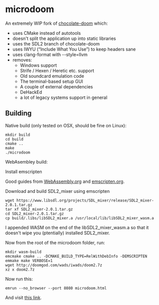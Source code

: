 # microdoom

An extremely WIP fork of [chocolate-doom](https://github.com/chocolate-doom/chocolate-doom/) which:

* uses CMake instead of autotools
* doesn't split the application up into static libraries
* uses the SDL2 branch of chocolate-doom
* uses IWYU (“Include What You Use”) to keep headers sane
* uses clang-format with --style=llvm
* removes:
  * Windows support
  * Strife / Hexen / Heretic etc. support
  * Old soundcard emulation code
  * The terminal-based setup GUI
  * A couple of external dependencies
  * DeHackEd
  * a lot of legacy systems support in general

## Building

Native build (only tested on OSX, should be fine on Linux):
```
mkdir build
cd build
cmake ..
make
./microdoom
```

WebAsembley build:

Install emscripten

Good guides from [WebAssembly.org](http://webassembly.org/getting-started/developers-guide/) and [emscripten.org](https://kripken.github.io/emscripten-site/docs/getting_started/downloads.html).

Download and build SDL2_mixer using emscripten

```
wget https://www.libsdl.org/projects/SDL_mixer/release/SDL2_mixer-2.0.1.tar.gz
tar xf SDL2_mixer-2.0.1.tar.gz
cd SDL2_mixer-2.0.1.tar.gz
cp build/.libs/libSDL2_mixer.a /usr/local/lib/libSDL2_mixer_wasm.a
```

I appended WASM on the end of the libSDL2_mixer_wasm.a so that it doesn't wipe you (ptentially) installed SDL2_mixer.

Now from the root of the microdoom folder, run:

```
mkdir wasm-build
emcmake cmake .. -DCMAKE_BUILD_TYPE=RelWithDebInfo -DEMSCRIPTEN
emmake make VERBOSE=1
wget http://doomgod.com/wads/iwads/doom2.7z
xz x doom2.7z

```

Now run this:

```
emrun --no_browser --port 8080 microdoom.html
```

And visit [this link](http://localhost:8080/microdoom.html).



